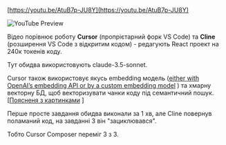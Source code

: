 <!--
date: 2025-01-16T22:54:36
-->


[https://youtu.be/AtuB7p-JU8Y](https://youtu.be/AtuB7p-JU8Y)

![YouTube Preview](https://img.youtube.com/vi/AtuB7p-JU8Y/mqdefault.jpg)



Відео порівнює роботу **Cursor**  (пропрієтарний форк VS Code) та **Cline**  (розширення VS Code з відкритим кодом) - редагують React проект на 240к токенів коду. 

Тут обидва використовують claude-3.5-sonnet. 

Cursor також використовує якусь embedding модель ([either with OpenAI’s embedding API or by a custom embedding model](https://forum.cursor.com/t/codebase-indexing/36) ) та хмарну векторну БД, щоб векторизувати чанки коду під семантичний пошук. [[Поясненя з картинками](https://medium.com/@wangxj03/semantic-code-search-010c22e7d267) ]

Перше просте завдання обидва виконали за 1 хв, але Cline повернув поламаний код, на завданні 3 він "зациклювався". 

Тобто Cursor Composer переміг 3 з 3.